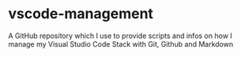 # vscode-management
A GitHub repository which I use to provide scripts and infos on how I manage my Visual Studio Code Stack with Git, Github and Markdown
